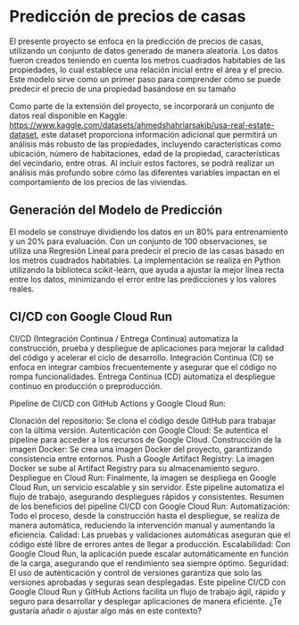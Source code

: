 # Predicción de precios de casas

El presente proyecto se enfoca en la predicción de precios de casas, utilizando un conjunto de datos generado de manera aleatoria. Los datos fueron creados teniendo en cuenta los metros cuadrados habitables de las propiedades, lo cual establece una relación inicial entre el área y el precio. Este modelo sirve como un primer paso para comprender cómo se puede predecir el precio de una propiedad basándose en su tamaño

Como parte de la extensión del proyecto, se incorporará un conjunto de datos real disponible en Kaggle: https://www.kaggle.com/datasets/ahmedshahriarsakib/usa-real-estate-dataset, este dataset proporciona información adicional que permitirá un análisis más robusto de las propiedades, incluyendo características como ubicación, número de habitaciones, edad de la propiedad, características del vecindario, entre otras. Al incluir estos factores, se podrá realizar un análisis más profundo sobre cómo las diferentes variables impactan en el comportamiento de los precios de las viviendas.

## Generación del Modelo de Predicción

El modelo se construye dividiendo los datos en un 80% para entrenamiento y un 20% para evaluación. Con un conjunto de 100 observaciones, se utiliza una Regresión Lineal para predecir el precio de las casas basado en los metros cuadrados habitables. La implementación se realiza en Python utilizando la biblioteca scikit-learn, que ayuda a ajustar la mejor línea recta entre los datos, minimizando el error entre las predicciones y los valores reales.

## CI/CD con Google Cloud Run

CI/CD (Integración Continua / Entrega Continua) automatiza la construcción, prueba y despliegue de aplicaciones para mejorar la calidad del código y acelerar el ciclo de desarrollo. Integración Continua (CI) se enfoca en integrar cambios frecuentemente y asegurar que el código no rompa funcionalidades. Entrega Continua (CD) automatiza el despliegue continuo en producción o preproducción.

Pipeline de CI/CD con GitHub Actions y Google Cloud Run:

Clonación del repositorio: Se clona el código desde GitHub para trabajar con la última versión.
Autenticación con Google Cloud: Se autentica el pipeline para acceder a los recursos de Google Cloud.
Construcción de la imagen Docker: Se crea una imagen Docker del proyecto, garantizando consistencia entre entornos.
Push a Google Artifact Registry: La imagen Docker se sube al Artifact Registry para su almacenamiento seguro.
Despliegue en Cloud Run: Finalmente, la imagen se despliega en Google Cloud Run, un servicio escalable y sin servidor.
Este pipeline automatiza el flujo de trabajo, asegurando despliegues rápidos y consistentes.
Resumen de los beneficios del pipeline CI/CD con Google Cloud Run:
Automatización: Todo el proceso, desde la construcción hasta el despliegue, se realiza de manera automática, reduciendo la intervención manual y aumentando la eficiencia.
Calidad: Las pruebas y validaciones automáticas aseguran que el código esté libre de errores antes de llegar a producción.
Escalabilidad: Con Google Cloud Run, la aplicación puede escalar automáticamente en función de la carga, asegurando que el rendimiento sea siempre óptimo.
Seguridad: El uso de autenticación y control de versiones garantiza que solo las versiones aprobadas y seguras sean desplegadas.
Este pipeline CI/CD con Google Cloud Run y GitHub Actions facilita un flujo de trabajo ágil, rápido y seguro para desarrollar y desplegar aplicaciones de manera eficiente. ¿Te gustaría añadir o ajustar algo más en este contexto?

